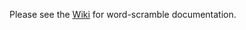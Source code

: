 Please see the [Wiki](https://github.com/SpencerMilner/word-scramble/wiki) for word-scramble documentation.

